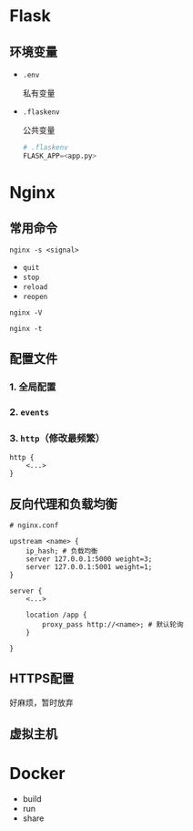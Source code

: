 # Flask

## 环境变量

- `.env`

  私有变量

- `.flaskenv`

  公共变量

  ```python
  # .flaskenv
  FLASK_APP=<app.py>
  
  ```

  

# Nginx

## 常用命令

```shell
nginx -s <signal>
```

- `quit`
- `stop`
- `reload`
- `reopen`

```shell
nginx -V

nginx -t
```

## 配置文件

### 1. 全局配置

### 2. `events`

### 3. `http`（修改最频繁）

```nginx
http {
    <...>
}
```

## 反向代理和负载均衡

```nginx
# nginx.conf

upstream <name> {
    ip_hash; # 负载均衡
    server 127.0.0.1:5000 weight=3;
    server 127.0.0.1:5001 weight=1;
}

server {
    <...>
    
    location /app {
        proxy_pass http://<name>; # 默认轮询
    }
    
}
```

## HTTPS配置

好麻烦，暂时放弃

## 虚拟主机



# Docker

- build 
- run 
- share
